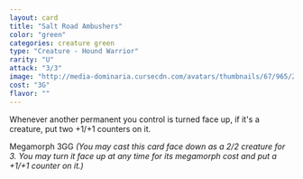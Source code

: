```yaml
---
layout: card
title: "Salt Road Ambushers"
color: "green"
categories: creature green
type: "Creature - Hound Warrior"
rarity: "U"
attack: "3/3"
image: "http://media-dominaria.cursecdn.com/avatars/thumbnails/67/965/200/283/635610611520627799.png"
cost: "3G"
flavor: ""
---
```


Whenever another permanent you control is turned face up, if it's a creature, put two +1/+1 counters on it.

Megamorph <span class="tip mana-icon mana-colorless-03" title="3 Colorless Mana">3</span><span class="tip mana-icon mana-green" title="1 Green Mana">G</span><span class="tip mana-icon mana-green" title="1 Green Mana">G</span> <em>(You may cast this card face down as a 2/2 creature for <span class="tip mana-icon mana-colorless-03" title="3 Colorless Mana">3</span>. You may turn it face up at any time for its megamorph cost and put a +1/+1 counter on it.)</em>
